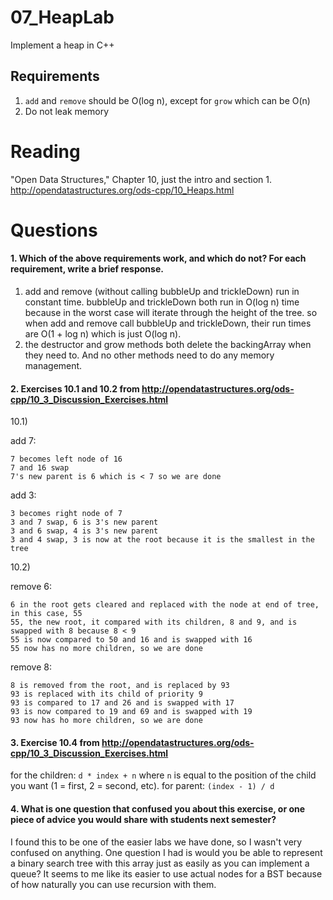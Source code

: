 07_HeapLab
==============

Implement a heap in C++

Requirements
------------

1. `add` and `remove` should be O(log n), except for `grow` which can be O(n)
2. Do not leak memory

Reading
=======
"Open Data Structures," Chapter 10, just the intro and section 1. http://opendatastructures.org/ods-cpp/10_Heaps.html

Questions
=========

#### 1. Which of the above requirements work, and which do not? For each requirement, write a brief response.

1. add and remove (without calling bubbleUp and trickleDown) run in constant time.  bubbleUp and trickleDown both run in O(log n) time because in the worst case
will iterate through the height of the tree.  so when add and remove call bubbleUp and trickleDown, their run times are O(1 + log n) which is just O(log n).
2. the destructor and grow methods both delete the backingArray when they need to.  And no other methods need to do any memory management.

#### 2. Exercises 10.1 and 10.2 from http://opendatastructures.org/ods-cpp/10_3_Discussion_Exercises.html
10.1)

add 7:

	7 becomes left node of 16
	7 and 16 swap
	7's new parent is 6 which is < 7 so we are done

add 3:

	3 becomes right node of 7
	3 and 7 swap, 6 is 3's new parent
	3 and 6 swap, 4 is 3's new parent
	3 and 4 swap, 3 is now at the root because it is the smallest in the tree

10.2)

remove 6:

	6 in the root gets cleared and replaced with the node at end of tree, in this case, 55
	55, the new root, it compared with its children, 8 and 9, and is swapped with 8 because 8 < 9
	55 is now compared to 50 and 16 and is swapped with 16
	55 now has no more children, so we are done

remove 8:

	8 is removed from the root, and is replaced by 93
	93 is replaced with its child of priority 9
	93 is compared to 17 and 26 and is swapped with 17
	93 is now compared to 19 and 69 and is swapped with 19
	93 now has ho more children, so we are done

#### 3. Exercise 10.4 from http://opendatastructures.org/ods-cpp/10_3_Discussion_Exercises.html

for the children: `d * index + n` where `n` is equal to the position of the child you want (1 = first, 2 = second, etc).
for parent: `(index - 1) / d`

#### 4. What is one question that confused you about this exercise, or one piece of advice you would share with students next semester?

I found this to be one of the easier labs we have done, so I wasn't very confused on anything.  One question I had is would you be able
to represent a binary search tree with this array just as easily as you can implement a queue?  It seems to me like its easier to use actual
nodes for a BST because of how naturally you can use recursion with them.
